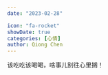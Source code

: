 ```yaml
---
date: "2023-02-28"

icon: "fa-rocket"
showDate: true
categories: [心情]
author: Qiong Chen
---
```


该吃吃该喝喝，啥事儿别往心里搁！